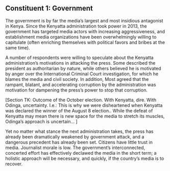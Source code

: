 <h2 class="block">
  <span class="preTitle">Constituent 1:</span>
  <span class="title">Government</span>
</h2>

The government is by far the media’s largest and most insidious antagonist in Kenya. Since the Kenyatta administration took power in 2013, the government has targeted media actors with increasing aggressiveness, and establishment media organizations have been overwhelmingly willing to capitulate (often enriching themselves with political favors and bribes at the same time).

A number of respondents were willing to speculate about the Kenyatta administration’s motivations in attacking the press. Some described the president as authoritarian by nature, while others believed he is motivated by anger over the International Criminal Court investigation, for which he blames the media and civil society. In addition, Most agreed that the rampant, blatant, and accelerating corruption by the administration was motivation for dampening the press’s power to stop that corruption.

[Section TK: Outcome of the October election. With Kenyatta, dire. With Odinga, uncertainty. I.e.:
This is why we were disheartened when Kenyatta was declared the winner of the August 8 election..
While the defeat of Kenyatta may mean there is new space for the media to stretch its muscles, Odinga’s approach is uncertain… ]

Yet no matter what stance the next administration takes, the press has already been dramatically weakened by government attack, and a dangerous precedent has already been set. Citizens have little trust in media. Journalist morale is low. The government’s interconnected, concerted effort has effectively declawed the media in the short term; a holistic approach will be necessary, and quickly, if the country’s media is to recover.
